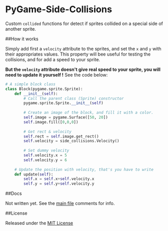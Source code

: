PyGame-Side-Collisions
======================

Custom `collided` functions for detect if sprites collided on a special side of another sprite.

##How it works

Simply add first a `velocity` attribute to the sprites, and set the `x` and `y` with their appropriates values. This property will bee useful for testing the collisions, and for add a speed to your sprite.

**But the `velocity` attribute doesn't give real speed to your sprite, you will need to update it yourself !**
See the code below:

```py
# A simple block class
class Block(pygame.sprite.Sprite):
    def __init__(self):
        # Call the parent class (Sprite) constructor
        pygame.sprite.Sprite.__init__(self)
        
        # Create an image of the block, and fill it with a color.
        self.image = pygame.Surface([50, 20])
        self.image.fill([0,0,0])
        
        # Get rect & velocity
        self.rect = self.image.get_rect()
        self.velocity = side_collisions.Velocity()
        
        # Set dummy velocity
        self.velocity.x = 5
        self.velocity.y = 6
        
    # Update the position with velocity, that's you have to write
    def update(self):
        self.x = self.x+self.velocity.x
        self.y = self.y+self.velocity.y
```

##Docs

Not written yet.
See the [main file](https://github.com/DeathMiner/PyGame-Side-Collisions/blob/master/side_collisions.py) comments for info.

##License

Released under the [MIT License](https://github.com/DeathMiner/PyGame-Side-Collisions/blob/master/LICENSE)

